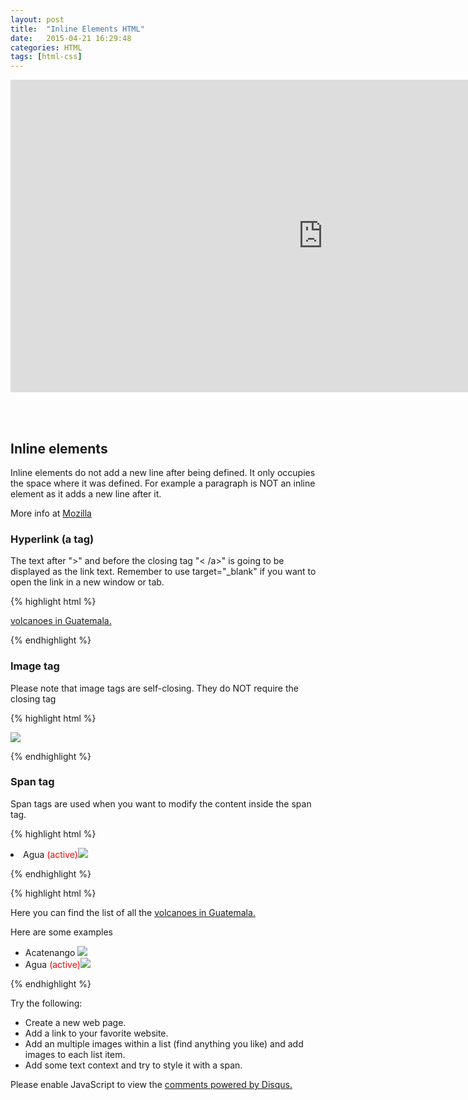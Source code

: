 ```yaml
---
layout: post
title:  "Inline Elements HTML"
date:   2015-04-21 16:29:48
categories: HTML
tags: [html-css]
---
```


<iframe src="https://player.vimeo.com/video/127847020" width="1000" height="500" frameborder="0" webkitallowfullscreen mozallowfullscreen allowfullscreen></iframe>

<br><br>
<div class="not-on-video">
  <h2>Inline elements</h2> 
  <p>Inline elements do not add a new line after being defined.  It only occupies the space where it was defined.  For example a paragraph is NOT an inline element as it adds a new line after it.</p>

  <p>More info at <a href="https://developer.mozilla.org/en-US/docs/Web/HTML/Inline_elemente" target="_blank"> Mozilla</a></p>
</div>  


<h3>Hyperlink (a tag)</h3>

The text after ">" and before the closing tag "< /a>" is going to be displayed as the link text.
Remember to use target="_blank" if you want to open the link in a new window or tab.

{% highlight html %}

<a href="http://en.wikipedia.org/wiki/List_of_volcanoes_in_Guatemala">volcanoes in Guatemala.</a>

{% endhighlight %}

<h3>Image tag</h3>

Please note that image tags are self-closing. They do NOT require the closing tag </img>

{% highlight html %}

<img src="acatenango.jpg">

{% endhighlight %}

<h3>Span tag</h3>

Span tags are used when you want to modify the content inside the span tag.

{% highlight html %}

<li>Agua <span style="color:red">(active)</span><img src="agua.jpg"></li>

{% endhighlight %}


{% highlight html %}

<!DOCTYPE html>
<html>
  <head>
    <title>Volcanoes in Guatemala</title>
  </head>
  <body>
    <p>Here you can find the list of all the <a href="http://en.wikipedia.org/wiki/List_of_volcanoes_in_Guatemala">volcanoes in Guatemala.</a></p>
    <p>Here are some examples</p>
    <ul>
      <li>Acatenango <img src="acatenango.jpg"></li>
      <li>Agua <span style="color:red">(active)</span><img src="agua.jpg"></li>
    </ul>
  </body>
</html>

{% endhighlight %}

<p>Try the following:</p>
<ul>
  <li>Create a new web page.</li>
  <li>Add a link to your favorite website.</li>
  <li>Add an multiple images within a list (find anything you like) and add images to each list item.</li>
  <li>Add some text context and try to style it with a span.</li>
</ul>

<div id="disqus_thread"></div>
<script type="text/javascript">
    /* * * CONFIGURATION VARIABLES * * */
    var disqus_shortname = 'devschool';

    /* * * DON'T EDIT BELOW THIS LINE * * */
    (function() {
        var dsq = document.createElement('script'); dsq.type = 'text/javascript'; dsq.async = true;
        dsq.src = '//' + disqus_shortname + '.disqus.com/embed.js';
        (document.getElementsByTagName('head')[0] || document.getElementsByTagName('body')[0]).appendChild(dsq);
    })();
</script>
<noscript>Please enable JavaScript to view the <a href="https://disqus.com/?ref_noscript" rel="nofollow">comments powered by Disqus.</a></noscript>